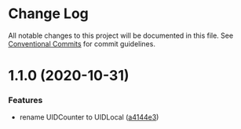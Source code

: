 # Change Log

All notable changes to this project will be documented in this file. See
[Conventional Commits](https://conventionalcommits.org) for commit guidelines.

# 1.1.0 (2020-10-31)

### Features

- rename UIDCounter to UIDLocal
  ([a4144e3](https://github.com/AlexanderLapygin/dags/commit/a4144e3f53140d870b1312792d4dd73d0f0e0829))
